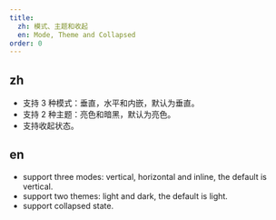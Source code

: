 ```yaml
---
title:
  zh: 模式、主题和收起
  en: Mode, Theme and Collapsed
order: 0
---
```


## zh

- 支持 3 种模式：垂直，水平和内嵌，默认为垂直。
- 支持 2 种主题：亮色和暗黑，默认为亮色。
- 支持收起状态。

## en

- support three modes: vertical, horizontal and inline, the default is vertical.
- support two themes: light and dark, the default is light.
- support collapsed state.
